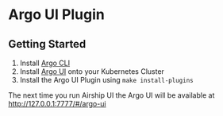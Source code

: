 # Argo UI Plugin

## Getting Started

1. Install [Argo CLI](https://github.com/argoproj/argo/blob/master/docs/getting-started.md)
2. Install [Argo UI](https://github.com/argoproj/argo/blob/master/README.md) onto your Kubernetes Cluster
3. Install the Argo UI Plugin using `make install-plugins`

The next time you run Airship UI the Argo UI will be available at http://127.0.0.1:7777/#/argo-ui
